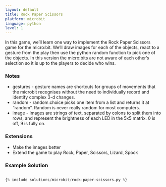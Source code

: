 ```yaml
---
layout: default
title: Rock Paper Scissors
platform: microbit
language: python
level: 1
---
```

In this game, we’ll learn one way to implement the Rock Paper Scissors game for the micro:bit. We’ll
draw images for each of the objects, react to a gesture from the play then use the python random
function to pick one of the objects. In this version the micro:bits are not aware of each other’s
selection so it is up to the players to decide who wins.


### Notes

* gestures - gesture names are shortcuts for groups of movements that the microbit recognises without the need to individually record and identify complex 3-d changes.
* random - random.choice picks one item from a list and returns it at “random”. Random is never really random for most computers.
* image - Images are strings of text, separated by colons to split them into rows, and represent the brightness of each LED in the 5x5 matrix. 0 is off, 9 is fully on.


### Extensions

* Make the images better
* Extend the game to play Rock, Paper, Scissors, Lizard, Spock


### Example Solution

```python

{% include solutions/microbit/rock-paper-scissors.py %}

```
